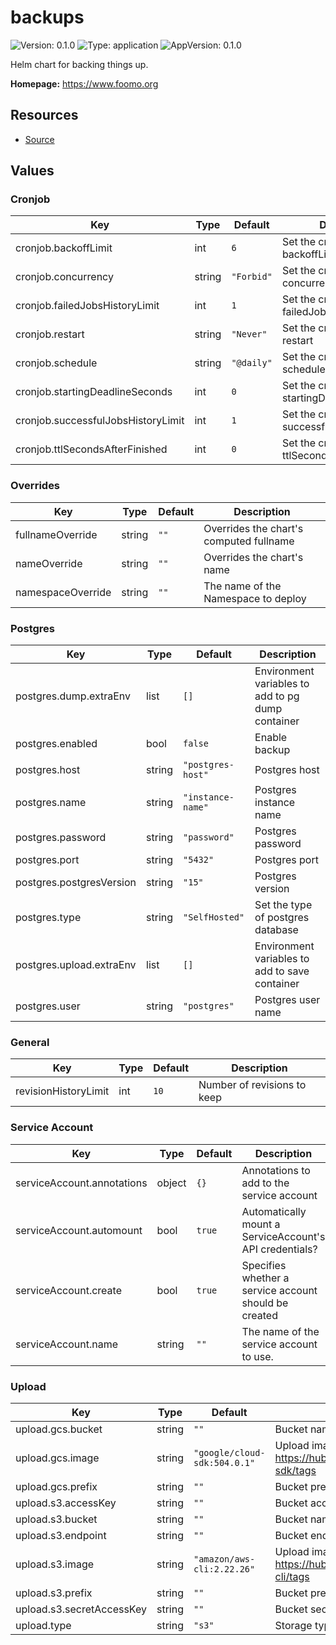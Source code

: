 # backups

![Version: 0.1.0](https://img.shields.io/badge/Version-0.1.0-informational?style=flat-square) ![Type: application](https://img.shields.io/badge/Type-application-informational?style=flat-square) ![AppVersion: 0.1.0](https://img.shields.io/badge/AppVersion-0.1.0-informational?style=flat-square)

Helm chart for backing things up.

**Homepage:** <https://www.foomo.org>

## Resources

- [Source](https://github.com/foomo/helm-charts)

## Values

### Cronjob

| Key | Type | Default | Description |
|-----|------|---------|-------------|
| cronjob.backoffLimit | int | `6` | Set the cronjob parameter backoffLimit |
| cronjob.concurrency | string | `"Forbid"` | Set the cronjob parameter concurrency |
| cronjob.failedJobsHistoryLimit | int | `1` | Set the cronjob parameter failedJobsHistoryLimit |
| cronjob.restart | string | `"Never"` | Set the cronjob parameter restart |
| cronjob.schedule | string | `"@daily"` | Set the cronjob parameter schedule |
| cronjob.startingDeadlineSeconds | int | `0` | Set the cronjob parameter startingDeadlineSeconds |
| cronjob.successfulJobsHistoryLimit | int | `1` | Set the cronjob parameter successfulJobsHistoryLimit |
| cronjob.ttlSecondsAfterFinished | int | `0` | Set the cronjob parameter ttlSecondsAfterFinished |

### Overrides

| Key | Type | Default | Description |
|-----|------|---------|-------------|
| fullnameOverride | string | `""` | Overrides the chart's computed fullname |
| nameOverride | string | `""` | Overrides the chart's name |
| namespaceOverride | string | `""` | The name of the Namespace to deploy |

### Postgres

| Key | Type | Default | Description |
|-----|------|---------|-------------|
| postgres.dump.extraEnv | list | `[]` | Environment variables to add to pg dump container |
| postgres.enabled | bool | `false` | Enable backup |
| postgres.host | string | `"postgres-host"` | Postgres host |
| postgres.name | string | `"instance-name"` | Postgres instance name |
| postgres.password | string | `"password"` | Postgres password |
| postgres.port | string | `"5432"` | Postgres port |
| postgres.postgresVersion | string | `"15"` | Postgres version |
| postgres.type | string | `"SelfHosted"` | Set the type of postgres database |
| postgres.upload.extraEnv | list | `[]` | Environment variables to add to save container |
| postgres.user | string | `"postgres"` | Postgres user name |

### General

| Key | Type | Default | Description |
|-----|------|---------|-------------|
| revisionHistoryLimit | int | `10` | Number of revisions to keep |

### Service Account

| Key | Type | Default | Description |
|-----|------|---------|-------------|
| serviceAccount.annotations | object | `{}` | Annotations to add to the service account |
| serviceAccount.automount | bool | `true` | Automatically mount a ServiceAccount's API credentials? |
| serviceAccount.create | bool | `true` | Specifies whether a service account should be created |
| serviceAccount.name | string | `""` | The name of the service account to use. |

### Upload

| Key | Type | Default | Description |
|-----|------|---------|-------------|
| upload.gcs.bucket | string | `""` | Bucket name |
| upload.gcs.image | string | `"google/cloud-sdk:504.0.1"` | Upload image name https://hub.docker.com/r/google/cloud-sdk/tags |
| upload.gcs.prefix | string | `""` | Bucket prefix |
| upload.s3.accessKey | string | `""` | Bucket access key |
| upload.s3.bucket | string | `""` | Bucket name |
| upload.s3.endpoint | string | `""` | Bucket endpoint |
| upload.s3.image | string | `"amazon/aws-cli:2.22.26"` | Upload image name https://hub.docker.com/r/amazon/aws-cli/tags |
| upload.s3.prefix | string | `""` | Bucket prefix |
| upload.s3.secretAccessKey | string | `""` | Bucket secret access key |
| upload.type | string | `"s3"` | Storage type |
